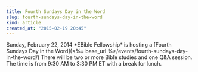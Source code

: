 ```yaml
---
title: Fourth Sundays Day in the Word
slug: fourth-sundays-day-in-the-word
kind: article
created_at: "2015-02-19 20:45"
---
```

<div itemscope itemtype="http://schema.org/Event" markdown="1">
<meta itemprop="name" content="<%= h :title %>">

<span itemprop="description">
Sunday, February 22, 2014 *EBible Fellowship* is hosting a 
[Fourth Sundays Day in the Word](<%= base_url %>/events/fourth-sundays-day-in-the-word/)
There will be two or more Bible studies and one Q&A session.  
The time is from 9:30 AM to 3:30 PM ET with a break for lunch.
</span>

<meta itemprop="startDate" content="2015-02-22T09:30-0500">
<meta itemprop="endDate" content="2015-02-22T15:30-0500">

</div>

